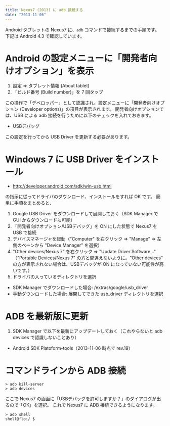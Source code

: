 ```yaml
---
title: Nexus7 (2013) に adb 接続する
date: "2013-11-06"
---
```


Android タブレットの Nexus7 に、`adb` コマンドで接続するまでの手順です。
下記は Android 4.3 で確認しています。

Android の設定メニューに「開発者向けオプション」を表示
====

1. 設定 => タブレット情報 (About tablet)
2. 「ビルド番号 (Build number)」を 7 回タップ

この操作で「デベロッパー」として認識され、設定メニューに「開発者向けオプション (Developer options)」の項目が表示されます。
開発者向けオプションでは、USB による adb 接続を行うために以下のチェックを入れておきます。

* USBデバッグ

この設定を行ってから USB Driver を更新する必要があります。


Windows 7 に USB Driver をインストール
====

* http://developer.android.com/sdk/win-usb.html

の指示に従ってドライバのダウンロード、インストールをすれば OK です。
簡単に手順をまとめると、

1. Google USB Driver をダウンロードして展開しておく（SDK Manager で GUI からダウンロードも可能）
2. 「開発者向けオプション/USBデバッグ」を ON にした状態で Nexus7 を USB で接続
3. デバイスマネージャを起動（"Computer" を右クリック => "Manage" => 左側のペーンから "Device Manager" を選択）
4. "Other devices/Nexus 7" を右クリック => "Update Driver Software..."
   （"Portable Devices/Nexus 7" の方と間違えないように。"Other devices" の方が表示されない場合は、USBデバッグが ON になっていない可能性が高いです。）
5. ドライバの入っているディレクトリを選択
  - SDK Manager でダウンロードした場合: <android-sdk>/extras/google/usb_driver
  - 手動ダウンロードした場合: 展開してできた usb_driver ディレクトリを選択


ADB を最新版に更新
====

1. SDK Manager で以下を最新にアップデートしておく（これやらないと adb devices で認識しないことあり）
  - Android SDK Platoform-tools（2013-11-06 時点で rev.19）


コマンドラインから ADB 接続
====

```
> adb kill-server
> adb devices
```

ここで Nexus7 の画面に「USBデバッグを許可しますか？」のダイアログが出るので「OK」を選択。
これで Nexus7 に ADB 接続できるようになります。

```
> adb shell
shell@flo:/ $
```

